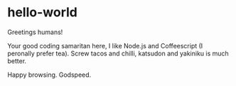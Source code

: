# hello-world

Greetings humans!

Your good coding samaritan here, I like Node.js and Coffeescript (I peronally prefer tea).
Screw tacos and chilli, katsudon and yakiniku is much better.

Happy browsing.
Godspeed.
